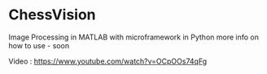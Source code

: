 # ChessVision
Image Processing in MATLAB with microframework in Python
more info on how to use - soon

Video : https://www.youtube.com/watch?v=OCpOOs74qFg
